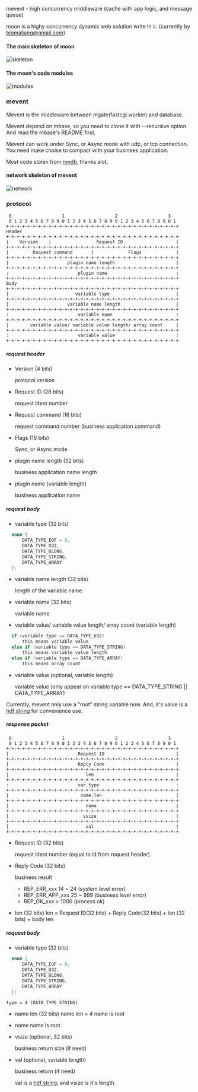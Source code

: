 mevent - high concurrency middleware (cache with app logic, and message queue)

moon is a highy concurrency dynamic web solution write in c.
(currently by bigmaliang@gmail.com)



#### The main skeleton of moon ####

![skeleton](https://raw.githubusercontent.com/bigml/mbase/master/doc/pic/skeleton.png)



#### The moon's code modules ####

![modules](https://raw.githubusercontent.com/bigml/mbase/master/doc/pic/module.png)



### mevent ###
Mevent is the middleware between mgate(fastcgi worker) and database.

Mevent depend on mbase, so you need to clone it with --recursive option.
And read the mbase's README first.

Mevent can work under Sync, or Async mode with udp, or tcp connection.
You need make choise to compact with your businees application.

Most code stolen from [nmdb](https://blitiri.com.ar/p/nmdb/), thanks alot.


#### network skeleton of mevent ####
![network](https://raw.githubusercontent.com/bigml/mbase/master/doc/pic/detail.png)



### protocol ###

     0                   1                   2                   3
     0 1 2 3 4 5 6 7 8 9 0 1 2 3 4 5 6 7 8 9 0 1 2 3 4 5 6 7 8 9 0 1
    +-+-+-+-+-+-+-+-+-+-+-+-+-+-+-+-+-+-+-+-+-+-+-+-+-+-+-+-+-+-+-+-+
    Header
    +-+-+-+-+-+-+-+-+-+-+-+-+-+-+-+-+-+-+-+-+-+-+-+-+-+-+-+-+-+-+-+-+
    |    Version    |                 Request ID                    |
    +-+-+-+-+-+-+-+-+-+-+-+-+-+-+-+-+-+-+-+-+-+-+-+-+-+-+-+-+-+-+-+-+
    |         Request command       |             Flags             |
    +-+-+-+-+-+-+-+-+-+-+-+-+-+-+-+-+-+-+-+-+-+-+-+-+-+-+-+-+-+-+-+-+
    |                      plugin name length                       |
    +-+-+-+-+-+-+-+-+-+-+-+-+-+-+-+-+-+-+-+-+-+-+-+-+-+-+-+-+-+-+-+-+
    :                          plugin name                          :
    +-+-+-+-+-+-+-+-+-+-+-+-+-+-+-+-+-+-+-+-+-+-+-+-+-+-+-+-+-+-+-+-+
    Body
    +-+-+-+-+-+-+-+-+-+-+-+-+-+-+-+-+-+-+-+-+-+-+-+-+-+-+-+-+-+-+-+-+
    |                         variable type                         |
    +-+-+-+-+-+-+-+-+-+-+-+-+-+-+-+-+-+-+-+-+-+-+-+-+-+-+-+-+-+-+-+-+
    |                      variable name length                     |
    +-+-+-+-+-+-+-+-+-+-+-+-+-+-+-+-+-+-+-+-+-+-+-+-+-+-+-+-+-+-+-+-+
    :                          variable name                        :
    +-+-+-+-+-+-+-+-+-+-+-+-+-+-+-+-+-+-+-+-+-+-+-+-+-+-+-+-+-+-+-+-+
    |        variable value/ variable value length/ array count     |
    +-+-+-+-+-+-+-+-+-+-+-+-+-+-+-+-+-+-+-+-+-+-+-+-+-+-+-+-+-+-+-+-+
    :                          variable value                       :
    +-+-+-+-+-+-+-+-+-+-+-+-+-+-+-+-+-+-+-+-+-+-+-+-+-+-+-+-+-+-+-+-+

##### request header #####

*   Version (4 bits)

    protocol version

*   Request ID (28 bits)

    request ident number

*   Request command (16 bits)

    request command number (business application command)

*   Flags (16 bits)

    Sync, or Async mode

*   plugin name length (32 bits)

    business application name length

*   plugin name (variable length)

    business application name


##### request body #####

*   variable type (32 bits)
```c
  enum {
      DATA_TYPE_EOF = 0,
      DATA_TYPE_U32,
      DATA_TYPE_ULONG,
      DATA_TYPE_STRING,
      DATA_TYPE_ARRAY
  };
```

*   variable name length (32 bits)

    length of the variable name.


*   variable name (32 bits)

    variable name

*   variable value/ variable value length/ array count (variable length)
```c
  if (variable type == DATA_TYPE_U32)
      this means variable value
  else if (variable type == DATA_TYPE_STRING)
      this means variable value length
  else if (variable type == DATA_TYPE_ARRAY)
      this means array count
```

*   variable value (optional, variable length)

    variable value (only appear on variable type == DATA_TYPE_STRING || DATA_TYPE_ARRAY)


Currently, mevent only use a "root" string variable now.
And, it's value is a [hdf string](http://www.clearsilver.net/docs/man_hdf.hdf) for convenience use.


##### response packet #####

     0                   1                   2                   3
     0 1 2 3 4 5 6 7 8 9 0 1 2 3 4 5 6 7 8 9 0 1 2 3 4 5 6 7 8 9 0 1
    +-+-+-+-+-+-+-+-+-+-+-+-+-+-+-+-+-+-+-+-+-+-+-+-+-+-+-+-+-+-+-+-+
    |                          Request ID                           |
    +-+-+-+-+-+-+-+-+-+-+-+-+-+-+-+-+-+-+-+-+-+-+-+-+-+-+-+-+-+-+-+-+
    |                          Reply Code                           |
    +-+-+-+-+-+-+-+-+-+-+-+-+-+-+-+-+-+-+-+-+-+-+-+-+-+-+-+-+-+-+-+-+
    |                             len                               |
    +-+-+-+-+-+-+-+-+-+-+-+-+-+-+-+-+-+-+-+-+-+-+-+-+-+-+-+-+-+-+-+-+
    :                          var.type                             :
    +-+-+-+-+-+-+-+-+-+-+-+-+-+-+-+-+-+-+-+-+-+-+-+-+-+-+-+-+-+-+-+-+
    |                           name.len                            |
    +-+-+-+-+-+-+-+-+-+-+-+-+-+-+-+-+-+-+-+-+-+-+-+-+-+-+-+-+-+-+-+-+
    |                             name                              |
    +-+-+-+-+-+-+-+-+-+-+-+-+-+-+-+-+-+-+-+-+-+-+-+-+-+-+-+-+-+-+-+-+
    |                            vsize                              |
    +-+-+-+-+-+-+-+-+-+-+-+-+-+-+-+-+-+-+-+-+-+-+-+-+-+-+-+-+-+-+-+-+
    |                             val                               |
    +-+-+-+-+-+-+-+-+-+-+-+-+-+-+-+-+-+-+-+-+-+-+-+-+-+-+-+-+-+-+-+-+

*   Request ID (32 bits)

    request ident number (equal to id from request header)

*   Reply Code (32 bits)

    business result

    - REP_ERR_xxx        14 ~ 24  (system level error)
    - REP_ERR_APP_xxx    25 ~ 999 (business level error)
    - REP_OK_xxx         > 1000   (process ok)

*   len (32 bits)
    len = Request ID(32 bits) + Reply Code(32 bits) + len (32 bits) + body len

##### request body #####

*   variable type (32 bits)
```c
  enum {
      DATA_TYPE_EOF = 0,
      DATA_TYPE_U32,
      DATA_TYPE_ULONG,
      DATA_TYPE_STRING,
      DATA_TYPE_ARRAY
  };
```
    type = 4 (DATA_TYPE_STRING)

*   name len (32 bits)
    name len = 4 name is root

*   name 
    name is root

*   vsize (optional, 32 bits)

    business return size (if need)

*   val (optional, variable length)

    business return (if need)

    val is a [hdf string](http://www.clearsilver.net/docs/man_hdf.hdf),
    and vsize is it's length.
